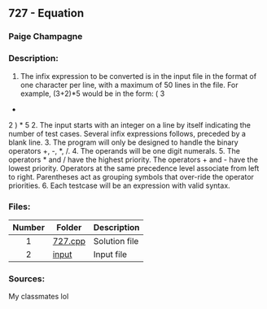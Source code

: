 ## 727 - Equation
### Paige Champagne
### Description:

1. The infix expression to be converted is in the input file in the format of one character per line,
with a maximum of 50 lines in the file. For example, (3+2)*5 would be in the form:
(
3
+
2
)
*
5
2. The input starts with an integer on a line by itself indicating the number of test cases. Several
infix expressions follows, preceded by a blank line.
3. The program will only be designed to handle the binary operators +, -, *, /.
4. The operands will be one digit numerals.
5. The operators * and / have the highest priority. The operators + and - have the lowest priority.
Operators at the same precedence level associate from left to right. Parentheses act as grouping
symbols that over-ride the operator priorities.
6. Each testcase will be an expression with valid syntax.

### Files:
| Number | Folder                              | Description                            |
| :----: | ----------------------------------- | -------------------------------------- |
| 1 | [727.cpp](./727.cpp)   | Solution file |
| 2 | [input](./input)   | Input file |

### Sources:
My classmates lol